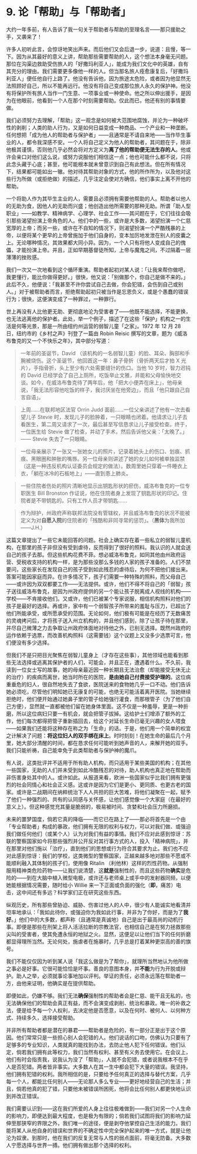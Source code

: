 # 9. 论「帮助」与「帮助者」

大约一年多前，有人告诉了我一句关于帮助者与帮助的至理名言——那只援助之手，又袭来了！

许多人初听此言，会惊讶地笑出声来。而后他们又会后退一步，说道：且慢，等一下。因为从其最好的意义上讲，帮助那些需要帮助的人，这个想法本身毫无问题。那位在沟渠边救助受伤旅人的「好撒玛利亚人」，能成为我们文化中的英雄，自有其充分的理由。我们需要更多像他一样的人。但当那名旅人痊愈康复后，「好撒玛利亚人」便任他自行上路了。他没有告诉他，因为旅途太危险，或者因为他显然无法照顾好自己，所以不能再远行。他没有将自己变成那位旅人永久的保护神。他没有将保护所有旅人当作一门生意、一项事业或一种使命。他之所以伸出援手，是因为在他眼前，他看到一个人在那个时刻需要帮助。仅此而已，他还有别的事情要做。

我们必须努力去理解，「帮助」这一观念是如何被大范围地腐蚀，并沦为一种破坏性的剥削；人类的助人行为，又是如何日益变成一种商品、一个产业和一种垄断。任何想把「成为他人的帮助者与保护者」——且通常是不请自来地——当作毕生事业的人，都令我深感不安。一个人将自己定义为他人的帮助者，其问题在于，除非他极其谨慎，否则他几乎必然会将对方定义为**离了他的帮助便无法生存的人**。他或许会亲口对他们这么说，或努力说服他们相信这一点；他也可能什么都不说，只将此念头藏于心底；甚至，他可能根本就未曾意识到自己有此想法。但在所有情况下，结果都可能如出一辙。他对待其帮助对象的方式，他的所作所为，以及他对这些行为所做（或拒绝做）的描述，几乎注定会使对方确信，他们事实上离不开他的帮助。

一个将助人作为其毕生主业的人，需要且必须拥有需要他帮助的人。帮助者以他人的无助为食，因他人的无助而兴盛；他创造出他所需要的那种无助。所谓「助人型职业」——如教学、精神病学、心理学、社会工作——其问题在于，它们往往会吸引那些渴望扮演上帝角色的人。他们中的一些，或许是大多数，渴望扮演一个仁慈宽厚的上帝；而另一些，或许在不自知的情况下，则渴望扮演一个严酷残暴的上帝，以便将某个更早的上帝曾施加于他们自身的，变本加厉地发泄在别人的皮囊之上。无论哪种情况，其效果都大同小异。因为，一个人只有将他人变成自己的傀儡，才能扮演上帝。并且，正如早期基督徒所知，上帝与魔鬼之间，不过隔着一层薄薄的挫败感。

我们一次又一次地看到这个循环重演。帮助者起初对某人说：「让我来帮你做吧，我更懂行，能比你做得更好。」很快，他又说：「别做那个，你自己是做不来的。」此后不久，他便说：「我甚至不许你尝试自己去做，你会犯错，会伤到自己或别人。」对于被帮助者而言，拒绝帮助起初只被当作是忘恩负义，或是个愚蠢的错误行为；很快，这便演变成了一种罪过，一种罪行。

世上再没有人比他更无助、更彻底地沦为受害者了——他既不能选择，不能更换，也无法逃离他的保护者。此处，举一个例子，描述了在这些「保护」机构之一的生活是何等光景，那是一所由纽约州运营的弱智儿童「之家」。1972 年 12 月 28 日，纽约市的《乡村之声》刊登了一篇由 Robin Reisic 撰写的文章，题为《威洛布鲁克的又一个不快乐之年》，其中部分写道：

> 一年前的圣诞节，David （该机构的一名弱智儿童）的脸、耳朵、胸部和手腕被烧伤。这个圣诞节，他回首这一年：鼻子骨折（骨折两天后才拍 X 光片），手指骨折，头上至少有六处需要缝针的伤口。当他 10 岁时，智力迟钝的 David 已经学会了自己上厕所，吃饭举止文雅，并能和父母愉快地交谈。如今，在威洛布鲁克待了两年后，他「把大小便弄在床上」，他母亲说，「我无法形容他吃饭的样子，我讨厌坐在他旁边」，而且「他只跟自己自言自语」。

> 上周……在联邦地区法官 Orrin Judd 面前……一位父亲讲述了他有一次去看望儿子 Stevie 时，发现儿子的脸肿着，一只眼睛也闭着。他请求让儿子去看医生，第二周又请求了一次，最后甚至写信恳求让儿子接受检查。终于，一位医生给 Stevie 做了检查，并动了手术，然后告诉他父亲：「太晚了。」—— Stevie 失去了一只眼睛。

> 一位母亲展示了一张又一张她女儿的照片，记录着她头上的伤口、划痕、抓痕、黑眼圈和肿胀的嘴唇。另一位母亲则讲述了她的女儿如何被单独监禁（这是一种违反机构认证委员会规定的做法）。数周里她只穿着一件睡衣上衣，「躺在冰冷的石板地上」——直到患上肺炎。

> 一些住院者伤处的照片清晰地显示出钥匙形状的瘀伤，威洛布鲁克的一位专职医生 Bill Bronston 作证说，他在住院者身上发现了钥匙形状的印记。住院者是不带钥匙的。只有工作人员才带钥匙……

> 作为辩护，州政府声称联邦法院没有管辖权，并且威洛布鲁克的状况不能被定义为对**自愿入院**的住院者的「残酷和非同寻常的惩罚」。（**黑体**为我所加——J.H.）

这篇文章提出了一些它未能回答的问题。社会上确实存在着一些私立的弱智儿童机构，在那里的孩子非但没有受到虐待，反而得到了很好的照料。我认识的人就会送自己的孩子去那。但这些机构花费不菲。想必威洛布鲁克，如同其他由州政府运营、受税收支持的机构一样，是为那些没那么多钱的人家的孩子准备的。人们不禁要问，这些家长在发现自己的孩子受到如此残忍的虐待后，为何不把他们接出来。答案可能因家庭而异。在许多情况下，孩子们需要一种特殊的照料，而父母自己——或许因为双双都要工作——无法提供。或许，他们不得不将自己的「弱智」孩子送往威洛布鲁克，是因为州政府提供的另一个能让孩子脱离成人视线的机构——学校——不肯接收他们。又或许，他们已被某个专家说服，相信机构照料对他们的孩子是最好的选择。再或许，家中有一个弱智孩子所带来的羞耻与压力，已超出了他们所能承受，或所愿承受的范围。无论如何，他们极有可能是在经历了无数痛苦的灵魂拷问后，才将孩子送入州立机构的，并且他们感到，除了让孩子待在那里，并尽自己微薄之力去争取让州政府体面地对待他之外，已别无选择。既然州政府的运作依赖于选票，而改善机构照料（这需要钱）这个议题上又没多少选票可言，他们便没有多少选择。

但我们不是只把目光聚焦在弱智儿童身上（才存在这些事），其他领域也能看到那些无法选择或逃离其保护者的人们，可能会，并且正在，遭遇着什么。不久前，我读到一位女士写的故事，她的母亲最近因一种长期且无法治愈（却能接受无休无止的治疗）的疾病而离世，她当时所在的医院，**是由她自己付费接受护理的**。这位病重垂危的妇人，很自然地失去了食欲，医院送来的食物她几乎一口不动。他们告诉她必须吃，尽管他们明知她已无康复的可能，也绝无可能活着离开医院。当她继续拒绝时，他们便开始通过她鼻子里的管子给她强行灌食，而那根管子（为了他们自己方便），显然就一直都被他们留在她身体里面。这不仅是一种羞辱，更是一种折磨，所以这位病妇只要一有机会，就会把管子拔掉。这给护士们增添了额外的工作，他们每次都得把管子重新插回去，给这个对延长生命已毫无兴趣的女人喂食——如果我们还能将这种存在称之为「生命」的话。于是，他们用一个简单的权宜之计解决了问题：**将这位妇人的双手绑在床上**。时时刻刻！在她生命的最后几个月里，她大部分清醒的时间，都在恳求任何可能听到她声音的人，来解开她的双手。我们只能祈祷，自己能幸免于此类帮助者与保护神的魔爪。

有人说，这类批评并不适用于所有助人机构，而只适用于某些美国的机构；在其他一些国家，无助的人们并未受到如此冷酷残忍的对待，助人机构也真正地在帮助而非伤害身处其中的人。或许如此。从报道来看，欧洲一些国家似乎比我们拥有更强烈的社会同情心和社会正义感。这或许是因为它们是更小、更同质、也更古老的国家。或许是二战期间在纳粹统治下人人共担的巨大苦难，将他们凝聚在一起，赋予了他们一种强烈的、共有的认同感与关怀感，让他们感觉像一个大家庭（在最好的意义上）。但这种感觉充其量是脆弱的，极易被时间、贪婪和社会压力所磨损。

未来的噩梦国度，倘若它真的降临——而它已在路上了——那必将首先是一个由「专业帮助者」构成的暴政，他们拥有无限的权利与权力，可以对我们做、或强迫我们做任何他们（或某个人）认为对我们有益的事情。我们不应对此感到惊讶：苏联的警察国家如今将那些强烈并公开反对其行事方式的人，投入「精神病院」，并在那里对他们施以「治疗」，直到他们的思想或行为符合其要求为止。我们也不应对此感到惊讶：我们的学校，这类微型的警察国家，正越来越多地对那些不愿或不能顺利融入其体制的孩子们，使用像 Ritalin （利他林）这样的烈性药物。从强制服用精神类危险药物——让我们说清楚，这**就是**强制性的，而且这些药物**确实**是危险的——到在大脑中植入微型电极，或许还与老师桌上或手中的发射器同频，以便她能根据情况需要，随时给小 Willie 来一下正面或负面的强化（**即**，痛苦）电击，这中间还有多远？科学家们正在研究这些东西。

纵观历史，所有那些曾胁迫、威胁、伤害过他人的人中，很少有人能诚实地看清并坦率地承认：「我如此待你，或强迫你为我如此行事，并非为了你好，而是为了**我好**。」他们中的大多数，都声称（且通常是真诚地）自己是出于最高尚的动机行事。即便是那些在刑架上将人活活拉断的宗教法官，也相信自己是在努力拯救那些尖叫的受害者，使其免遭永恒的地狱之火。显然，这便足以让他们当下的任何折磨都显得理所当然。无论何处，施虐者在施暴时，几乎总是打着某种更崇高的善的旗号。

我们不能仅仅因为听到某人说「我这么做是为了帮你」，就理所当然地认为他所做之事必是好事。它很可能恰恰是坏事。善良的意图本身，并**不能**为行为开脱或辩护。助人之举，必须就事论事地加以评判。举证的责任，必须永远落在帮助者一方，由他来证明，他确实是在提供帮助。

即便如此，仍嫌不够。我们无法**确保**强制性的帮助者会是仁慈、能干且无私的，也无法确保他们的帮助会真正有益，而不会演变成剥削、统治和暴政。唯一的补救之法，便是给予每一个人权利，去决定他是否愿意，以及在何时、被何人、以何种方式、持续多久，选择接受帮助。

并非所有帮助者都是潜在的暴君——帮助者是危险的，有一部分正是出于这个原因。他们常常只是一些担心别人会犯错的人。他们说话的口吻，仿佛认为只要有了足够多的专业知识，人类就真的能找到办法，去防止他人犯下任何错误。他们认定，倘若我们拥有此等权力，我们当然有权利、甚至有义务去使用它。在会议上，他们有时会指责我，说我认为没了「帮助」，人就不会犯错，或者说我根本不在乎人是否犯错。两者皆非事实。大多数人在其一生中都会犯下大量的错误。我坚持，他们拥有犯错的权利。我所相信的是，只要给予任何真正的选择与替代方案，几乎每一个人，都能比任何别人——无论那人多么专业——更好地经营自己的生活；并且，倘若他真的犯了错，只要他未被错误所困死，他将会比任何别人都更快地认识到并改正错误。

我们需要认识到——这在我们所爱的人身上往往极难做到——我们对另一个人生命的影响力，即便达到最大程度，也是极为有限的；倘若我们试图将我们的影响力延伸至那狭窄的界限之外，我们唯一的途径，便是剥夺他掌控自己生活的能力。我们能将某人从他自身的错误和世界的不确定性中完全保护起来的唯一方式，就是让他沦为奴隶。到那时，他在我们的反复无常与人性的弱点面前，将毫无防备。大多数人宁愿选择与世界一搏。他们拥有做出那个选择的权利。